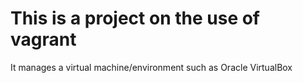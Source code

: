 # This is a project on the use of vagrant
It manages a virtual machine/environment such as Oracle VirtualBox
